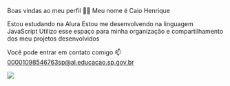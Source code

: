 Boas vindas ao meu perfil 💙💙
Meu nome é Caio Henrique

Estou estudando na Alura
Estou me desenvolvendo na linguagem JavaScript
Utilizo esse espaço para minha organização e compartilhamento dos meu projetos desenvolvidos

Você pode entrar em contato comigo 📫
00001098546763sp@al.educacao.sp.gov.br

![](https://www.google.com/url?sa=i&url=https%3A%2F%2Fgifer.com%2Fpt%2Fgifs%2Fpato&psig=AOvVaw2rPh2_k-5oxStA0hfAXfta&ust=1726854162711000&source=images&cd=vfe&opi=89978449&ved=0CBMQjRxqFwoTCJCKtrPHz4gDFQAAAAAdAAAAABAE)
